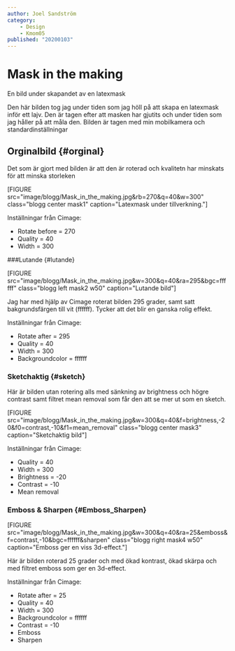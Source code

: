 ```yaml
---
author: Joel Sandström
category:
    - Design
    - Kmom05
published: "20200103"
---
```

Mask in the making
==================================

En bild under skapandet av en latexmask

<!--more-->

Den här bilden tog jag under tiden som jag höll på att skapa en latexmask inför ett lajv. Den är tagen efter att masken har gjutits och under tiden som jag håller på att måla den. Bilden är tagen med min mobilkamera och standardinställningar

Orginalbild {#orginal}
-----------------------------------

Det som är gjort med bilden är att den är roterad och kvalitetn har minskats för att minska storleken

[FIGURE src="image/blogg/Mask_in_the_making.jpg&rb=270&q=40&w=300" class="blogg center mask1" caption="Latexmask under tillverkning."]

Inställningar från Cimage:

* Rotate before = 270
* Quality = 40
* Width = 300



###Lutande {#lutande}

[FIGURE src="image/blogg/Mask_in_the_making.jpg&w=300&q=40&ra=295&bgc=ffffff" class="blogg left mask2 w50" caption="Lutande bild"]

Jag har med hjälp av Cimage roterat bilden 295 grader, samt satt bakgrundsfärgen till vit (ffffff). Tycker att det blir en ganska rolig effekt.

Inställningar från Cimage:

* Rotate after = 295
* Quality = 40
* Width = 300
* Backgroundcolor = ffffff



### Sketchaktig {#sketch}

Här är bilden utan rotering alls med sänkning av brightness och högre contrast samt filtret mean removal som får den att se mer ut som en sketch.

[FIGURE src="image/blogg/Mask_in_the_making.jpg&w=300&q=40&f=brightness,-20&f0=contrast,-10&f1=mean_removal" class="blogg center mask3" caption="Sketchaktig bild"]

Inställningar från Cimage:

* Quality = 40
* Width = 300
* Brightness = -20
* Contrast = -10
* Mean removal



### Emboss & Sharpen {#Emboss_Sharpen}

[FIGURE src="image/blogg/Mask_in_the_making.jpg&w=300&q=40&ra=25&emboss&f=contrast,-10&bgc=ffffff&sharpen" class="blogg right mask4 w50" caption="Emboss ger en viss 3d-effect."]

Här är bilden roterad 25 grader och med ökad kontrast, ökad skärpa och med filtret emboss som ger en 3d-effect.

Inställningar från Cimage:

* Rotate after = 25
* Quality = 40
* Width = 300
* Backgroundcolor = ffffff
* Contrast = -10
* Emboss
* Sharpen
